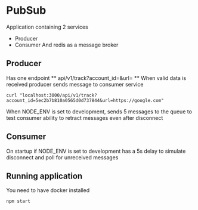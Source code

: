 # PubSub

Application containing 2 services
* Producer
* Consumer
And redis as a message broker

## Producer
Has one endpoint
  ** api/v1/track?account_id=<ObjectID>&url=<URL> **
When valid data is received producer sends message to consumer service

``` curl "localhost:3000/api/v1/track?account_id=5ec2b7b810a0565d0d737844&url=https://google.com" ```

When NODE_ENV is set to development, sends 5 messages to the queue to test consumer ability to retract messages even after disconnect

## Consumer
On startup if NODE_ENV is set to development has a 5s delay to simulate disconnect and poll for unreceived messages

## Running application

You need to have docker installed

``` npm start ``` 
